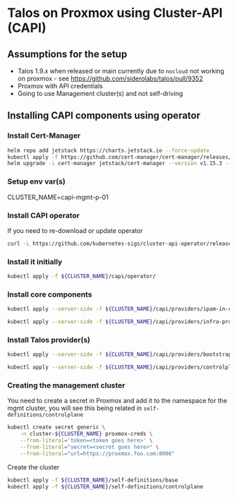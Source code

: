 # Talos on Proxmox using Cluster-API (CAPI)

## Assumptions for the setup

* Talos 1.9.x when released or main currently due to `nocloud` not working on proxmox - see <https://github.com/siderolabs/talos/pull/9352>
* Proxmox with API credentials
* Going to use Management cluster(s) and not self-driving

## Installing CAPI components using operator

### Install Cert-Manager

```sh
helm repo add jetstack https://charts.jetstack.io --force-update
kubectl apply -f https://github.com/cert-manager/cert-manager/releases/download/v1.14.4/cert-manager.crds.yaml
helm upgrade -i cert-manager jetstack/cert-manager --version v1.15.3 --namespace cert-manager --create-namespace
```

### Setup env var(s)

CLUSTER_NAME=capi-mgmt-p-01

### Install CAPI operator

If you need to re-download or update operator

```sh
curl -L https://github.com/kubernetes-sigs/cluster-api-operator/releases/download/v0.14.0/operator-components.yaml -o capi/operator/opreator.manifest.yaml
```

### Install it initially

```sh
kubectl apply -f ${CLUSTER_NAME}/capi/operator/
```

### Install core components

```sh
kubectl apply --server-side -f ${CLUSTER_NAME}/capi/providers/ipam-in-cluster
```

```sh
kubectl apply --server-side -f ${CLUSTER_NAME}/capi/providers/infra-proxmox
```

### Install Talos provider(s)

```sh
kubectl apply --server-side -f ${CLUSTER_NAME}/capi/providers/bootstrap-talos
```

```sh
kubectl apply --server-side -f ${CLUSTER_NAME}/capi/providers/controlplane-talos
```

### Creating the management cluster

You need to create a secret in Proxmox and add it to the namespace for the mgmt cluster, you will see this being related in `self-definitions/controlplane`

```sh
kubectl create secret generic \
    -n cluster-${CLUSTER_NAME} proxmox-creds \
    --from-literal='token=<token goes here>' \
    --from-literal="secret=<secret goes here>" \
    --from-literal="url=https://proxmox.foo.com:8006"
```

Create the cluster

```sh
kubectl apply -f ${CLUSTER_NAME}/self-definitions/base
kubectl apply -f ${CLUSTER_NAME}/self-definitions/controlplane
```